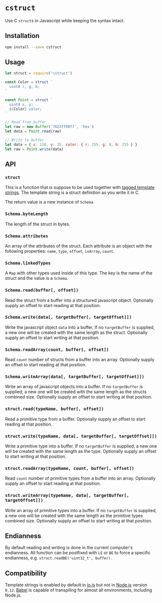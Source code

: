 # `cstruct`

Use C  `struct`s in Javascript while keeping the syntax intact.

## Installation

```sh
npm install --save cstruct
```

## Usage

```javascript
let struct = require('cstruct')

const Color = struct `
  uint8 r, g, b;
`

const Point = struct `
  uint8 x, y;
  ${Color} color;
`

// Read from buffer
let raw = new Buffer('7823ff00ff', 'hex')
let data = Point.read(raw)

// Write to buffer
let data = { x: 120, y: 35, color: { r: 255, g: 0, b: 255 } }
let raw = Point.write(data)
```

## API

### `struct`

This is a function that is suppose to be used together with [tagged template
strings][1]. The template string is a struct definition as you write it in C.

The return value is a new instance of `Schema`.

[1]: https://developer.mozilla.org/en-US/docs/Web/JavaScript/Reference/template_strings

### `Schema.byteLength`

The length of the struct in bytes.

### `Schema.attributes`

An array of the attributes of the struct. Each attribute is an object with the
following properties: `name`, `type`, `offset`, `isArray`, `count`.

### `Schema.linkedTypes`

A `Map` with other types used inside of this type. The key is the name of the
struct and the value is a `Schema`.

### `Schema.read(buffer[, offset])`

Read the struct from a buffer into a structured javascript object. Optionally
supply an offset to start reading at that position.

### `Schema.write(data[, targetBuffer[, targetOffset]])`

Write the javascript object `data` into a buffer. If no `targetBuffer` is
supplied, a new one will be created with the same length as the struct.
Optionally supply an offset to start writing at that position.

### `Schema.readArray(count, buffer[, offset])`

Read `count` number of structs from a buffer into an array. Optionally
supply an offset to start reading at that position.

### `Schema.writeArray(data[, targetBuffer[, targetOffset]])`

Write an array of javascript objects into a buffer. If no `targetBuffer` is
supplied, a new one will be created with the same length as the structs combined
size. Optionally supply an offset to start writing at that position.

### `struct.read(typeName, buffer[, offset])`

Read a primitive type from a buffer. Optionally supply an offset to start
reading at that position.

### `struct.write(typeName, data[, targetBuffer[, targetOffset]])`

Write a primitive type into a buffer. If no `targetBuffer` is supplied, a new
one will be created with the same length as the type. Optionally supply an
offset to start writing at that position.

### `struct.readArray(typeName, count, buffer[, offset])`

Read `count` number of primitive types from a buffer into an array. Optionally
supply an offset to start reading at that position.

### `struct.writeArray(typeName, data[, targetBuffer[, targetOffset]])`

Write an array of primitive types into a buffer. If no `targetBuffer` is
supplied, a new one will be created with the same length as the primitive types
combined size. Optionally supply an offset to start writing at that position.

## Endianness

By default reading and writing is done in the current computer's endianness.
All function can be postfixed with `LE` or `BE` to force a specific endianness,
e.g. `struct.readBE('uint32_t', buffer)`.

## Compatibility

Template strings is enabled by default in [io.js][2] but not in [Node.js][3]
version `0.12`. [Babel][4] is capable of transpiling for almost all
environments, including Node.js.

[2]: https://iojs.org/
[3]: https://nodejs.org/
[4]: https://babeljs.io/
